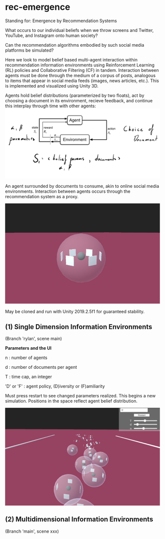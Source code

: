 # rec-emergence
Standing for: Emergence by Recommendation Systems

What occurs to our individual beliefs when we throw screens and Twitter, YouTube, and Instagram onto human society? 

Can the recommendation algorithms embodied by such social media platforms be simulated? 

Here we look to model belief based multi-agent interaction within recommendation information environments using Reinforcement Learning (RL) policies and Collaborative Filtering (CF) in tandem. Interaction between agents must be done through the medium of a corpus of posts, analogous to items that appear in social media feeds (images, news articles, etc.). This is implemented and visualized using Unity 3D. 


Agents hold belief distributions (parameterized by two floats), act by choosing a document in its environment, recieve feedback, and continue this interplay through time with other agents: 
![MDP](mdp.png)

An agent surrounded by documents to consume, akin to online social media environments. Interaction between agents occurs through the recommendation system as a proxy.

![Agent](AgentSide.PNG)

May be cloned and run with Unity 2019.2.5f1 for guaranteed stability.

## (1) Single Dimension Information Environments
(Branch 'rylan', scene main)

**Parameters and the UI**

n :  number of agents

d :  number of documents per agent 

T :  time cap, an integer

'D' or 'F' : agent policy, (D)iversity or (F)amiliarity

Must press restart to see changed parameters realized. This begins a new simulation. Positions in the space reflect agent belief distribution.

![UI](ui.PNG)



## (2) Multidimensional Information Environments
(Branch 'main', scene xxx)
